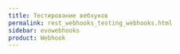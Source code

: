```yaml
---
title: Тестирование вебхуков
permalink: rest_webhooks_testing_webhooks.html
sidebar: evowebhooks
product: Webhook
---
```

